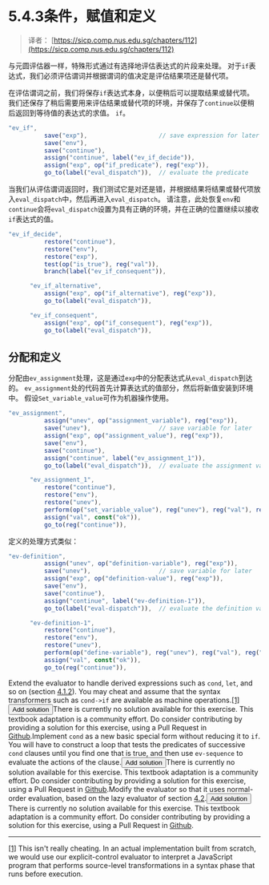 # 5.4.3条件，赋值和定义

> 译者： [https://sicp.comp.nus.edu.sg/chapters/112](https://sicp.comp.nus.edu.sg/chapters/112)

与元圆评估器一样，特殊形式通过有选择地评估表达式的片段来处理。 对于`if`表达式，我们必须评估谓词并根据谓词的值决定是评估结果项还是替代项。

在评估谓词之前，我们将保存`if`表达式本身，以便稍后可以提取结果或替代项。 我们还保存了稍后需要用来评估结果或替代项的环境，并保存了`continue`以便稍后返回到等待值的表达式的求值。 `if`。

```js
"ev_if",
          save("exp"),                    // save expression for later
          save("env"),
          save("continue"),
          assign("continue", label("ev_if_decide")),
          assign("exp", op("if_predicate"), reg("exp")),
          go_to(label("eval_dispatch")),  // evaluate the predicate
```

当我们从评估谓词返回时，我们测试它是对还是错，并根据结果将结果或替代项放入`eval_dispatch`中，然后再进入`eval_dispatch`。 请注意，此处恢复`env`和`continue`会将`eval_dispatch`设置为具有正确的环境，并在正确的位置继续以接收`if`表达式的值。

```js
"ev_if_decide",
          restore("continue"),
          restore("env"),
          restore("exp"),
          test(op("is_true"), reg("val")),
          branch(label("ev_if_consequent")),

      "ev_if_alternative",
          assign("exp", op("if_alternative"), reg("exp")),
          go_to(label("eval_dispatch")),

      "ev_if_consequent",
          assign("exp", op("if_consequent"), reg("exp")),
          go_to(label("eval_dispatch")),
```

## 分配和定义

分配由`ev_assignment`处理，这是通过`exp`中的分配表达式从`eval_dispatch`到达的。 `ev_assignment`处的代码首先计算表达式的值部分，然后将新值安装到环境中。 假设`Set_variable_value`可作为机器操作使用。

```js
"ev_assignment",
          assign("unev", op("assignment_variable"), reg("exp")),
          save("unev"),                   // save variable for later
          assign("exp", op("assignment_value"), reg("exp")),
          save("env"),
          save("continue"),
          assign("continue", label("ev_assignment_1")),
          go_to(label("eval_dispatch")),  // evaluate the assignment value

      "ev_assignment_1",
          restore("continue"),
          restore("env"),
          restore("unev"),
          perform(op("set_variable_value"), reg("unev"), reg("val"), reg("env")),
          assign("val", const("ok")),
          go_to(reg("continue")),
```

定义的处理方式类似：

```js
"ev-definition",
          assign("unev", op("definition-variable"), reg("exp")),
          save("unev"),                   // save variable for later
          assign("exp", op("definition-value"), reg("exp")),
          save("env"),
          save("continue"),
          assign("continue", label("ev-definition-1")),
          go_to(label("eval-dispatch")),  // evaluate the definition value

      "ev-definition-1",
          restore("continue"),
          restore("env"),
          restore("unev"),
          perform(op("define-variable"), reg("unev"), reg("val"), reg("env")),
          assign("val", const("ok")),
          go_to(reg("continue")),
```

<exercise>Extend the evaluator to handle derived expressions such as `cond`, `let`, and so on (section <ref name="sec:representing-expressions">[4.1.2](75)</ref>). You may <quote>cheat</quote> and assume that the syntax transformers such as `cond->if` are available as machine operations.[[1]](112#footnote-1)<button class="btn btn-secondary solution_btn" data-toggle="collapse" href="#no_solution_112_1_div">Add solution</button>There is currently no solution available for this exercise. This textbook adaptation is a community effort. Do consider contributing by providing a solution for this exercise, using a Pull Request in [Github](https://github.com/source-academy/sicp).</exercise><exercise>Implement `cond` as a new basic special form without reducing it to `if`. You will have to construct a loop that tests the predicates of successive `cond` clauses until you find one that is true, and then use `ev-sequence` to evaluate the actions of the clause.<button class="btn btn-secondary solution_btn" data-toggle="collapse" href="#no_solution_112_1_div">Add solution</button>There is currently no solution available for this exercise. This textbook adaptation is a community effort. Do consider contributing by providing a solution for this exercise, using a Pull Request in [Github](https://github.com/source-academy/sicp).</exercise><exercise>Modify the evaluator so that it uses normal-order evaluation, based on the lazy evaluator of section <ref name="sec:lazy-evaluation">[4.2](81)</ref>.<button class="btn btn-secondary solution_btn" data-toggle="collapse" href="#no_solution_112_1_div">Add solution</button>There is currently no solution available for this exercise. This textbook adaptation is a community effort. Do consider contributing by providing a solution for this exercise, using a Pull Request in [Github](https://github.com/source-academy/sicp).</exercise>

* * *

[[1]](112#footnote-link-1) This isn't really cheating. In an actual implementation built from scratch, we would use our explicit-control evaluator to interpret a <split>JavaScript</split> program that performs source-level transformations in a syntax phase that runs before execution.

